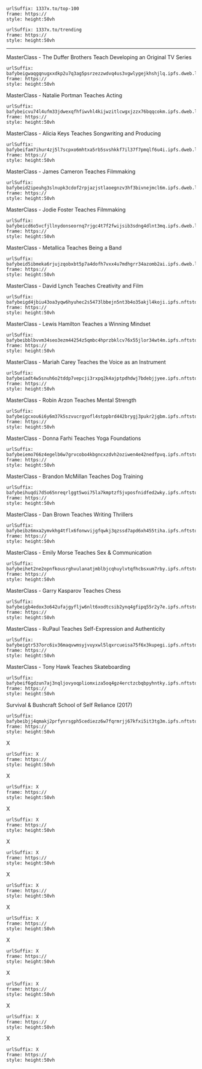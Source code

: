 ```custom-frames
urlSuffix: 1337x.to/top-100
frame: https://
style: height:50vh
```

```custom-frames
urlSuffix: 1337x.to/trending
frame: https://
style: height:50vh
```

---

MasterClass - The Duffer Brothers Teach Developing an Original TV Series

```custom-frames
urlSuffix: bafybeigwaqgqnugxxdkp2u7q3ag5psrzezzwdvq4us3vgwlygejkhshjlq.ipfs.dweb.link
frame: https://
style: height:50vh
```

MasterClass - Natalie Portman Teaches Acting

```custom-frames
urlSuffix: bafybeicvu74l4ufm33jdwexqfhfiwvhl4kijwzitlcwgxjzzx76bqqcokm.ipfs.dweb.link
frame: https://
style: height:50vh
```

MasterClass - Alicia Keys Teaches Songwriting and Producing

```custom-frames
urlSuffix: bafybeifam7ihur4zj5l7scpxo6mhtxa5rb5svshkkf7il37f7pmqlf6u4i.ipfs.dweb.link
frame: https://
style: height:50vh
```

MasterClass - James Cameron Teaches Filmmaking

```custom-frames
urlSuffix: bafybeid2ipeuhg3slnupk3cdof2rpjazjstlaoegnzv3hf3bivnejmcl6m.ipfs.dweb.link
frame: https://
style: height:50vh
```

MasterClass - Jodie Foster Teaches Filmmaking

```custom-frames
urlSuffix: bafybeicd6o5vcfjllnydonseornq7rjgc4t7f2fwijsib3sdng4dlnt3mq.ipfs.dweb.link
frame: https://
style: height:50vh
```

MasterClass - Metallica Teaches Being a Band

```custom-frames
urlSuffix: bafybeid5ibmeka6rjujzqobxbt5p7a4dofh7vxx4u7mdhgrr34azomb2ai.ipfs.dweb.link
frame: https://
style: height:50vh
```

MasterClass - David Lynch Teaches Creativity and Film

```custom-frames
urlSuffix: bafybeigd4jbiu43oa3yqw6hyuhec2s5473lbbejn5nt3b4o35akjl4koji.ipfs.nftstorage.link
frame: https://
style: height:50vh
```

MasterClass - Lewis Hamilton Teaches a Winning Mindset

```custom-frames
urlSuffix: bafybeibblbvvm34seo3ezm44254z5qmbc4hprzbklcv76x55jlor34wt4m.ipfs.nftstorage.link
frame: https://
style: height:50vh
```

MasterClass - Mariah Carey Teaches the Voice as an Instrument

```custom-frames
urlSuffix: bafybeiadt4w5snuh6o2tddp7vepcji3rxpq2k4ajptpdhdwj7bdebjjyee.ipfs.nftstorage.link
frame: https://
style: height:50vh
```

MasterClass - Robin Arzon Teaches Mental Strength

```custom-frames
urlSuffix: bafybeigcxou6i6y6m37k5szvucrgyofl4stppbrd442brygj3pukr2jgbm.ipfs.nftstorage.link
frame: https://
style: height:50vh
```

MasterClass - Donna Farhi Teaches Yoga Foundations

```custom-frames
urlSuffix: bafybeiemo766z4egelb6w7grvcobo4kbgncxzdvh2oziwen4e42nedfpvq.ipfs.nftstorage.link
frame: https://
style: height:50vh
```

MasterClass - Brandon McMillan Teaches Dog Training

```custom-frames
urlSuffix: bafybeihuqdi7d5o65nreqrlggt5woi75la7kmptzf5jvposfnidfed2wky.ipfs.nftstorage.link
frame: https://
style: height:50vh
```

MasterClass - Dan Brown Teaches Writing Thrillers

```custom-frames
urlSuffix: bafybeibz6mxa2ymvkhg4tflx6fonwvijgfqwkj3qzssd7apd6xh455tiha.ipfs.nftstorage.link
frame: https://
style: height:50vh
```

MasterClass - Emily Morse Teaches Sex & Communication

```custom-frames
urlSuffix: bafybeihet2ne2opnfkousrghvulanatjmblbjcqhuylvtqfhcbsxum7rby.ipfs.nftstorage.link
frame: https://
style: height:50vh
```

MasterClass - Garry Kasparov Teaches Chess

```custom-frames
urlSuffix: bafybeigb4edox3o642ufajgyfljw6nlt6xodtcsib2ynq4gfipq55r2y7e.ipfs.nftstorage.link
frame: https://
style: height:50vh
```

MasterClass - RuPaul Teaches Self-Expression and Authenticity

```custom-frames
urlSuffix: bafybeigtr537orc6iv36maqvwmsyjvuyxwl5lqxrcueisa75f6x3kupegi.ipfs.nftstorage.link
frame: https://
style: height:50vh
```

MasterClass - Tony Hawk Teaches Skateboarding

```custom-frames
urlSuffix: bafybeif6gdzun7aj3nqljovyoqpliomxiza5oq4gz4erctzcbqbpyhntky.ipfs.nftstorage.link
frame: https://
style: height:50vh
```

Survival & Bushcraft School of Self Reliance (2017)

```custom-frames
urlSuffix: bafybeibjj4qmakj2prfynrsgph5cediezz6w7fqrmrjj67kfxi5it3tg3m.ipfs.nftstorage.link
frame: https://
style: height:50vh
```

X

```custom-frames
urlSuffix: X
frame: https://
style: height:50vh
```

X

```custom-frames
urlSuffix: X
frame: https://
style: height:50vh
```

X

```custom-frames
urlSuffix: X
frame: https://
style: height:50vh
```

X

```custom-frames
urlSuffix: X
frame: https://
style: height:50vh
```

X

```custom-frames
urlSuffix: X
frame: https://
style: height:50vh
```

X

```custom-frames
urlSuffix: X
frame: https://
style: height:50vh
```

X

```custom-frames
urlSuffix: X
frame: https://
style: height:50vh
```

X

```custom-frames
urlSuffix: X
frame: https://
style: height:50vh
```

X

```custom-frames
urlSuffix: X
frame: https://
style: height:50vh
```

X

```custom-frames
urlSuffix: X
frame: https://
style: height:50vh
```
